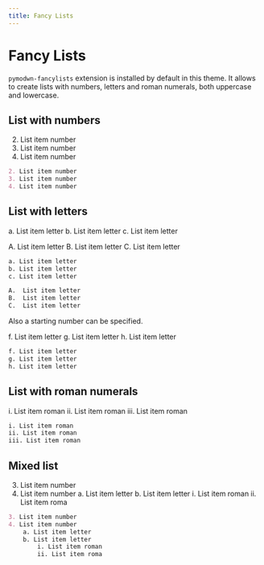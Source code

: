 ```yaml
---
title: Fancy Lists
---
```


# Fancy Lists

`pymodwn-fancylists` extension is installed by default in this theme. It allows to create
lists with numbers, letters and roman numerals, both uppercase and lowercase.

## List with numbers
2. List item number
3. List item number
4. List item number

```md
2. List item number
3. List item number
4. List item number
```

## List with letters

a. List item letter
b. List item letter
c. List item letter


A.  List item letter
B.  List item letter
C.  List item letter

```md
a. List item letter
b. List item letter
c. List item letter

A.  List item letter
B.  List item letter
C.  List item letter
```

Also a starting number can be specified.

f. List item letter
g. List item letter
h. List item letter

```md
f. List item letter
g. List item letter
h. List item letter
```

## List with roman numerals

i. List item roman
ii. List item roman
iii. List item roman

```md
i. List item roman
ii. List item roman
iii. List item roman
```

## Mixed list
3. List item number
4. List item number
    a. List item letter
    b. List item letter
        i. List item roman
        ii. List item roma

```md
3. List item number
4. List item number
    a. List item letter
    b. List item letter
        i. List item roman
        ii. List item roma
```
